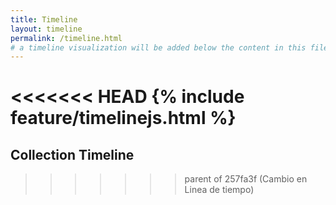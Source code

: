 ```yaml
---
title: Timeline
layout: timeline
permalink: /timeline.html
# a timeline visualization will be added below the content in this file
---
```

<<<<<<< HEAD
{% include feature/timelinejs.html %}
=======

## Collection Timeline
>>>>>>> parent of 257fa3f (Cambio en Linea de tiempo)
